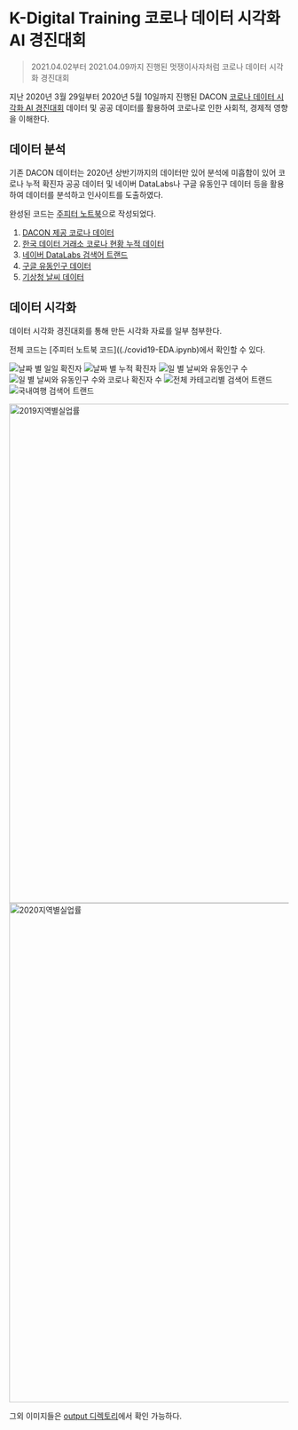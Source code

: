 # K-Digital Training 코로나 데이터 시각화 AI 경진대회

> 2021.04.02부터 2021.04.09까지 진행된 멋쟁이사자처럼 코로나 데이터 시각화 경진대회


지난 2020년 3월 29일부터 2020년 5월 10일까지 진행된 DACON [코로나 데이터 시각화 AI 경진대회](https://dacon.io/competitions/official/235590/overview/description/) 
데이터 및 공공 데이터를 활용하여 코로나로 인한 사회적, 경제적 영향을 이해한다.

## 데이터 분석
기존 DACON 데이터는 2020년 상반기까지의 데이터만 있어 분석에 미흡함이 있어 코로나 누적 확진자 공공 데이터 및 
네이버 DataLabs나 구글 유동인구 데이터 등을 활용하여 데이터를 분석하고 인사이트를 도출하였다.

완성된 코드는 [주피터 노트북](./covid19-EDA.ipynb)으로 작성되었다.

1. [DACON 제공 코로나 데이터](https://dacon.io/competitions/official/235590/data/)
2. [한국 데이터 거래소 코로나 현황 누적 데이터](https://kdx.kr/data/view/25918)
2. [네이버 DataLabs 검색어 트랜드](https://datalab.naver.com/)
3. [구글 유동인구 데이터](https://www.google.com/covid19/mobility/)
4. [기상청 날씨 데이터](https://data.kma.go.kr/cmmn/main.do)





## 데이터 시각화
데이터 시각화 경진대회를 통해 만든 시각화 자료를 일부 첨부한다. 

전체 코드는 [주피터 노트북 코드]((./covid19-EDA.ipynb)에서 확인할 수 있다.


![날짜 별 일일 확진자](https://user-images.githubusercontent.com/28593767/114116621-f8ac2800-991f-11eb-9bc5-6aa961571665.png)
![날짜 별 누적 확진자](https://user-images.githubusercontent.com/28593767/114116625-f944be80-991f-11eb-9dfc-960bac9d4061.png)
![일 별 날씨와 유동인구 수](https://user-images.githubusercontent.com/28593767/114116626-f944be80-991f-11eb-950d-2cfb79a757b2.png)
![일 별 날씨와 유동인구 수와 코로나 확진자 수](https://user-images.githubusercontent.com/28593767/114116629-fa75eb80-991f-11eb-9cd4-ed02f00c6620.png)
![전체 카테고리별 검색어 트랜드](https://user-images.githubusercontent.com/28593767/114116630-fb0e8200-991f-11eb-8aaa-b2357ba03e58.png)
![국내여행 검색어 트랜드](https://user-images.githubusercontent.com/28593767/114116919-86881300-9920-11eb-8198-a6c5028f38ac.png)

<img width="900" alt="2019지역별실업률" src="https://user-images.githubusercontent.com/28593767/114116610-f3e77400-991f-11eb-858f-e7e64b609113.png">
<img width="900" alt="2020지역별실업률" src="https://user-images.githubusercontent.com/28593767/114116613-f6e26480-991f-11eb-9eed-f6614967efbd.png">


그외 이미지들은 [output 디렉토리](./output)에서 확인 가능하다.
